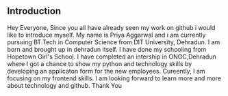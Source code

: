## Introduction
Hey Everyone,
Since you all have already seen my work on github i would like to introduce myself.
My name is Priya Aggarwal and i am currently pursuing BT.Tech in Computer Science from
DIT University, Dehradun.
I am born and brought up in dehradun itself. I have done my schooling from Hopetown
Girl's School. I have completed an intership in ONGC,Dehradun where 
I got a chance to show my python and technology skills by developing an applicaton
form for the new employees.
Cureently, I am focusing on my frontend skills.
I am looking forward to learn more and more about technology and github.
Thank You
